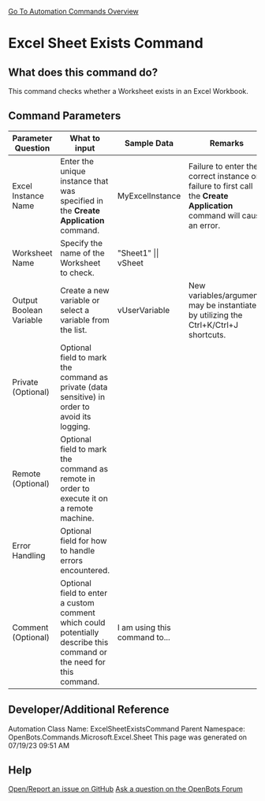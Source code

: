 <!--TITLE: Excel Sheet Exists Command -->
<!-- SUBTITLE: a command in the Microsoft Commands\Excel\Sheet group. -->
[Go To Automation Commands Overview](/automation-commands)


# Excel Sheet Exists Command


## What does this command do?
This command checks whether a Worksheet exists in an Excel Workbook.


## Command Parameters
| Parameter Question   	| What to input  	|  Sample Data 	| Remarks  	|
| ---                    | ---               | ---           | ---       |
|Excel Instance Name|Enter the unique instance that was specified in the **Create Application** command.|MyExcelInstance|Failure to enter the correct instance or failure to first call the **Create Application** command will cause an error.|
|Worksheet Name|Specify the name of the Worksheet to check.|"Sheet1" \|\| vSheet||
|Output Boolean Variable|Create a new variable or select a variable from the list.|vUserVariable|New variables/arguments may be instantiated by utilizing the Ctrl+K/Ctrl+J shortcuts.|
|Private (Optional)|Optional field to mark the command as private (data sensitive) in order to avoid its logging.|||
|Remote (Optional)|Optional field to mark the command as remote in order to execute it on a remote machine.|||
|Error Handling|Optional field for how to handle errors encountered.|||
|Comment (Optional)|Optional field to enter a custom comment which could potentially describe this command or the need for this command.|I am using this command to...||


## Developer/Additional Reference
Automation Class Name: ExcelSheetExistsCommand
Parent Namespace: OpenBots.Commands.Microsoft.Excel.Sheet
This page was generated on 07/19/23 09:51 AM


## Help
[Open/Report an issue on GitHub](https://github.com/OpenBotsAI/OpenBots.Studio/issues/new)
[Ask a question on the OpenBots Forum](https://openbots.ai/forums/)
